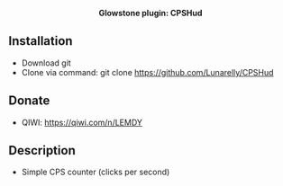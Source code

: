 <p align="center">
	<b>Glowstone plugin: CPSHud</b>
</p>

## Installation
- Download git
- Clone via command: git clone https://github.com/Lunarelly/CPSHud

## Donate
- QIWI: https://qiwi.com/n/LEMDY

## Description
- Simple CPS counter (clicks per second)